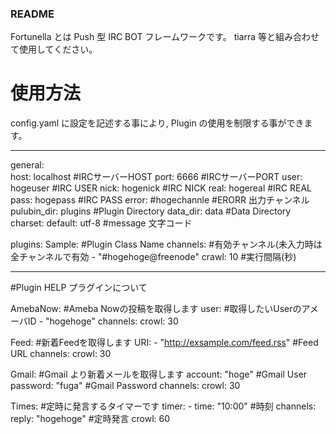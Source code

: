 ### README ###

Fortunella とは Push 型 IRC BOT フレームワークです。
tiarra 等と組み合わせて使用してください。

# 使用方法
config.yaml に設定を記述する事により, Plugin の使用を制限する事ができます。

----
general:  
  host: localhost      #IRCサーバーHOST
  port: 6666           #IRCサーバーPORT
  user: hogeuser       #IRC USER
  nick: hogenick       #IRC NICK
  real: hogereal       #IRC REAL
  pass: hogepass       #IRC PASS
  error: #hogechannle  #ERORR 出力チャンネル
  pulubin_dir: plugins #Plugin Directory
  data_dir: data       #Data Directory
  charset:
    default: utf-8     #message 文字コード

plugins:
  Sample:                       #Plugin Class Name
    channels:                   #有効チャンネル(未入力時は全チャンネルで有効
      - "#hogehoge@freenode"
    crawl: 10                   #実行間隔(秒)


----


#Plugin HELP
プラグインについて

AmebaNow:           #Ameba Nowの投稿を取得します
  user:             #取得したいUserのアメーバID
    - "hogehoge"
  channels:
  crowl: 30 

Feed:               #新着Feedを取得します
  URI:
    - "http://exsample.com/feed.rss" #Feed URL
  channels:
  crowl: 30

Gmail:              #Gmail より新着メールを取得します
  account: "hoge"   #Gmail User
  password: "fuga"  #Gmail Password
  channels:
  crowl: 30

Times:              #定時に発言するタイマーです
  timer:
    - time: "10:00" #時刻
      channels:
      reply: "hogehoge" #定時発言
  crowl: 60

